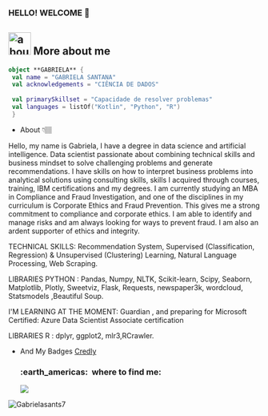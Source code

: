 ### HELLO! WELCOME 🦄
## <img width="45" alt="about" src="https://raw.github.com/elizarov/elizarov/master/about.png"> More about me

```kotlin
object **GABRIELA** {
 val name = "GABRIELA SANTANA"
 val acknowledgements = "CIÊNCIA DE DADOS"
 
 val primarySkillset = "Capacidade de resolver problemas"
 val languages = listOf("Kotlin", "Python", "R")
 }
```
- About 👇🏽

Hello, my name is Gabriela, I have a degree in data science and artificial intelligence.
   Data scientist passionate about combining technical skills and business mindset to solve challenging problems and generate recommendations.
   I have skills on how to interpret business problems into analytical solutions using consulting skills, skills I acquired through courses, training, IBM certifications and my degrees.
I am currently studying an MBA in Compliance and Fraud Investigation, and one of the disciplines in my curriculum is Corporate Ethics and Fraud Prevention. This gives me a strong commitment to compliance and corporate ethics. I am able to identify and manage risks and am always looking for ways to prevent fraud.
I am also an ardent supporter of ethics and integrity.

TECHNICAL SKILLS: Recommendation System, Supervised (Classification, Regression) & Unsupervised (Clustering) Learning, Natural Language Processing, Web Scraping.

LIBRARIES PYTHON : Pandas, Numpy, NLTK, Scikit-learn, Scipy, Seaborn, Matplotlib, Plotly, Sweetviz, Flask, Requests, newspaper3k, wordcloud, Statsmodels ,Beautiful Soup.

I'M LEARNING AT THE MOMENT:  Guardian , and preparing for Microsoft Certified: Azure Data Scientist Associate certification


LIBRARIES R : dplyr, ggplot2, mlr3,RCrawler.



- And My Badges [Credly](https://www.credly.com/earner/earned)




  <h3> :earth_americas: &nbsp;where to find me: </h3> 


  <a href="#" alt="Gmail">
  <img src="https://img.shields.io/badge/-Gmail-FF0000?style=flat-square&labelColor=FF0000&logo=gmail&logoColor=white&link=gabriellareboucas6@gmail.com" /></a>





<p align="left"> <img src="https://komarev.com/ghpvc/?username=Gabrielasants7&label=Profile%20views&color=0e75b6&style=flat" alt="Gabrielasants7" /> </p>
